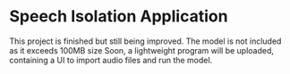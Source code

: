 # Speech Isolation Application

This project is finished but still being improved. The model is not included as it exceeds 100MB size
Soon, a lightweight program will be uploaded, containing a UI to import audio files and run the model.
